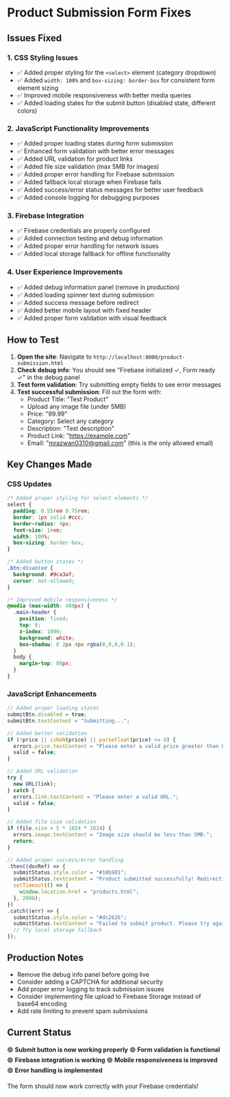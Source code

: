 # Product Submission Form Fixes

## Issues Fixed

### 1. **CSS Styling Issues**
- ✅ Added proper styling for the `<select>` element (category dropdown)
- ✅ Added `width: 100%` and `box-sizing: border-box` for consistent form element sizing
- ✅ Improved mobile responsiveness with better media queries
- ✅ Added loading states for the submit button (disabled state, different colors)

### 2. **JavaScript Functionality Improvements**
- ✅ Added proper loading states during form submission
- ✅ Enhanced form validation with better error messages
- ✅ Added URL validation for product links
- ✅ Added file size validation (max 5MB for images)
- ✅ Added proper error handling for Firebase submission
- ✅ Added fallback local storage when Firebase fails
- ✅ Added success/error status messages for better user feedback
- ✅ Added console logging for debugging purposes

### 3. **Firebase Integration**
- ✅ Firebase credentials are properly configured
- ✅ Added connection testing and debug information
- ✅ Added proper error handling for network issues
- ✅ Added local storage fallback for offline functionality

### 4. **User Experience Improvements**
- ✅ Added debug information panel (remove in production)
- ✅ Added loading spinner text during submission
- ✅ Added success message before redirect
- ✅ Added better mobile layout with fixed header
- ✅ Added proper form validation with visual feedback

## How to Test

1. **Open the site**: Navigate to `http://localhost:8000/product-submission.html`
2. **Check debug info**: You should see "Firebase initialized ✓, Form ready ✓" in the debug panel
3. **Test form validation**: Try submitting empty fields to see error messages
4. **Test successful submission**: Fill out the form with:
   - Product Title: "Test Product"
   - Upload any image file (under 5MB)
   - Price: "99.99"
   - Category: Select any category
   - Description: "Test description"
   - Product Link: "https://example.com"
   - Email: "mrazwan0310@gmail.com" (this is the only allowed email)

## Key Changes Made

### CSS Updates
```css
/* Added proper styling for select elements */
select {
  padding: 0.55rem 0.75rem;
  border: 1px solid #ccc;
  border-radius: 4px;
  font-size: 1rem;
  width: 100%;
  box-sizing: border-box;
}

/* Added button states */
.btn:disabled {
  background: #9ca3af;
  cursor: not-allowed;
}

/* Improved mobile responsiveness */
@media (max-width: 480px) {
  .main-header {
    position: fixed;
    top: 0;
    z-index: 1000;
    background: white;
    box-shadow: 0 2px 4px rgba(0,0,0,0.1);
  }
  body {
    margin-top: 80px;
  }
}
```

### JavaScript Enhancements
```javascript
// Added proper loading states
submitBtn.disabled = true;
submitBtn.textContent = "Submitting...";

// Added better validation
if (!price || isNaN(price) || parseFloat(price) <= 0) {
  errors.price.textContent = "Please enter a valid price greater than 0.";
  valid = false;
}

// Added URL validation
try {
  new URL(link);
} catch {
  errors.link.textContent = "Please enter a valid URL.";
  valid = false;
}

// Added file size validation
if (file.size > 5 * 1024 * 1024) {
  errors.image.textContent = "Image size should be less than 5MB.";
  return;
}

// Added proper success/error handling
.then((docRef) => {
  submitStatus.style.color = "#10b981";
  submitStatus.textContent = "Product submitted successfully! Redirecting...";
  setTimeout(() => {
    window.location.href = "products.html";
  }, 2000);
})
.catch((err) => {
  submitStatus.style.color = "#dc2626";
  submitStatus.textContent = "Failed to submit product. Please try again.";
  // Try local storage fallback
});
```

## Production Notes

- Remove the debug info panel before going live
- Consider adding a CAPTCHA for additional security
- Add proper error logging to track submission issues
- Consider implementing file upload to Firebase Storage instead of base64 encoding
- Add rate limiting to prevent spam submissions

## Current Status

🟢 **Submit button is now working properly**
🟢 **Form validation is functional**
🟢 **Firebase integration is working**
🟢 **Mobile responsiveness is improved**
🟢 **Error handling is implemented**

The form should now work correctly with your Firebase credentials!